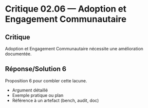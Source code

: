 # Critique 02.06 — Adoption et Engagement Communautaire

## Critique
Adoption et Engagement Communautaire nécessite une amélioration documentée.

## Réponse/Solution 6
Proposition 6 pour combler cette lacune.

- Argument détaillé
- Exemple pratique ou plan
- Référence à un artefact (bench, audit, doc)
